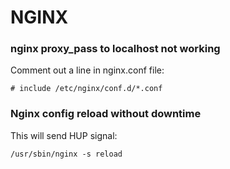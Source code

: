 # NGINX
### nginx proxy_pass to localhost not working
Comment out a line in nginx.conf file:
````
# include /etc/nginx/conf.d/*.conf
````
### Nginx config reload without downtime
This will send HUP signal:
````
/usr/sbin/nginx -s reload
````
